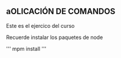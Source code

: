 ## aOLICACIÓN DE COMANDOS


Este es el ejercico del curso 

Recuerde instalar los paquetes de node

'''
mpm install
'''
